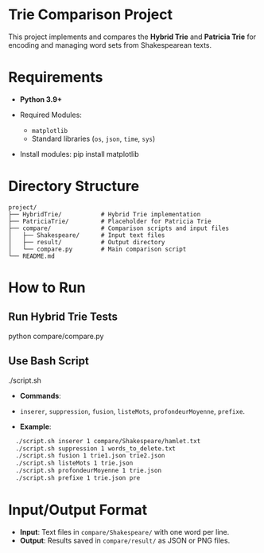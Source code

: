 # Trie Comparison Project

This project implements and compares the **Hybrid Trie** and **Patricia Trie** for encoding and managing word sets from Shakespearean texts.

# Requirements

- **Python 3.9+**
- Required Modules:
  - `matplotlib`
  - Standard libraries (`os`, `json`, `time`, `sys`)

- Install modules:
pip install matplotlib


# Directory Structure

```plaintext
project/
├── HybridTrie/           # Hybrid Trie implementation
├── PatriciaTrie/         # Placeholder for Patricia Trie
├── compare/              # Comparison scripts and input files
│   ├── Shakespeare/      # Input text files
│   ├── result/           # Output directory
│   └── compare.py        # Main comparison script
└── README.md
```

# How to Run

## Run Hybrid Trie Tests

python compare/compare.py


## Use Bash Script

./script.sh <command> <x> <file>

- **Commands**:

- `inserer`, `suppression`, `fusion`, `listeMots`, `profondeurMoyenne`, `prefixe`.

- **Example**:
```bash
  ./script.sh inserer 1 compare/Shakespeare/hamlet.txt
  ./script.sh suppression 1 words_to_delete.txt
  ./script.sh fusion 1 trie1.json trie2.json
  ./script.sh listeMots 1 trie.json
  ./script.sh profondeurMoyenne 1 trie.json
  ./script.sh prefixe 1 trie.json pre

  ```



# Input/Output Format

- **Input**: Text files in `compare/Shakespeare/` with one word per line.
- **Output**: Results saved in `compare/result/` as JSON or PNG files.



